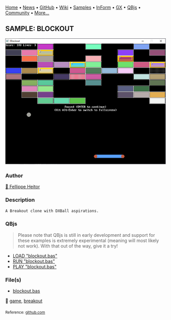 [Home](https://qb64.com) • [News](../../news.md) • [GitHub](https://github.com/QB64Official/qb64) • [Wiki](https://github.com/QB64Official/qb64/wiki) • [Samples](../../samples.md) • [InForm](../../inform.md) • [GX](../../gx.md) • [QBjs](../../qbjs.md) • [Community](../../community.md) • [More...](../../more.md)

## SAMPLE: BLOCKOUT

![screenshot.png](img/screenshot.png)

### Author

[🐝 Fellippe Heitor](../fellippe-heitor.md) 

### Description

```text
A Breakout clone with DXBall aspirations.
```

### QBjs

> Please note that QBjs is still in early development and support for these examples is extremely experimental (meaning will most likely not work). With that out of the way, give it a try!

* [LOAD "blockout.bas"](https://qbjs.org/index.html?src=https://qb64.com/samples/blockout/src/blockout.bas)
* [RUN "blockout.bas"](https://qbjs.org/index.html?mode=auto&src=https://qb64.com/samples/blockout/src/blockout.bas)
* [PLAY "blockout.bas"](https://qbjs.org/index.html?mode=play&src=https://qb64.com/samples/blockout/src/blockout.bas)

### File(s)

* [blockout.bas](src/blockout.bas)

🔗 [game](../game.md), [breakout](../breakout.md)


<sub>Reference: [github.com](https://github.com/FellippeHeitor/Blockout/) </sub>
